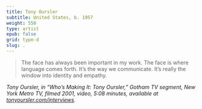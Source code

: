 ```yaml
---
title: Tony Oursler
subtitle: United States, b. 1957
weight: 550
type: artist
epub: false
grid: type-d
slug: .
---
```

> The face has always been important in my work. The face is where language comes forth. It’s the way we communicate. It’s really the window into identity and empathy.

<cite>Tony Oursler, in “Who’s Making It: Tony Oursler,” *Gotham TV* segment, New York Metro TV, filmed 2001, video, 5:08 minutes, available at [tonyoursler.com/interviews](http://tonyoursler.com/interviews).</cite>
